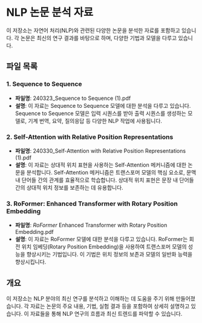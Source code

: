 # NLP 논문 분석 자료

이 저장소는 자연어 처리(NLP)와 관련된 다양한 논문을 분석한 자료를 포함하고 있습니다. 각 논문은 최신의 연구 결과를 바탕으로 하며, 다양한 기법과 모델을 다루고 있습니다.

## 파일 목록

### 1. Sequence to Sequence
- **파일명**: 240323_Sequence to Sequence (1).pdf
- **설명**: 이 자료는 Sequence to Sequence 모델에 대한 분석을 다루고 있습니다. Sequence to Sequence 모델은 입력 시퀀스를 받아 출력 시퀀스를 생성하는 모델로, 기계 번역, 요약, 질의응답 등 다양한 NLP 작업에 사용됩니다.

### 2. Self-Attention with Relative Position Representations
- **파일명**: 240330_Self-Attention with Relative Position Representations (1).pdf
- **설명**: 이 자료는 상대적 위치 표현을 사용하는 Self-Attention 메커니즘에 대한 논문을 분석합니다. Self-Attention 메커니즘은 트랜스포머 모델의 핵심 요소로, 문맥 내 단어들 간의 관계를 효율적으로 학습합니다. 상대적 위치 표현은 문장 내 단어들 간의 상대적 위치 정보를 보존하는 데 유용합니다.

### 3. RoFormer: Enhanced Transformer with Rotary Position Embedding
- **파일명**: _RoFormer_ Enhanced Transformer with Rotary Position Embedding.pdf
- **설명**: 이 자료는 RoFormer 모델에 대한 분석을 다루고 있습니다. RoFormer는 회전 위치 임베딩(Rotary Position Embedding)을 사용하여 트랜스포머 모델의 성능을 향상시키는 기법입니다. 이 기법은 위치 정보의 보존과 모델의 일반화 능력을 향상시킵니다.

## 개요
이 저장소는 NLP 분야의 최신 연구를 분석하고 이해하는 데 도움을 주기 위해 만들어졌습니다. 각 자료는 논문의 주요 내용, 기법, 실험 결과 등을 포함하여 상세히 설명하고 있습니다. 이 자료들을 통해 NLP 연구의 흐름과 최신 트렌드를 파악할 수 있습니다.
